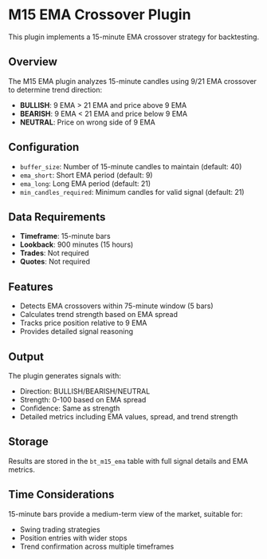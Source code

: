# M15 EMA Crossover Plugin

This plugin implements a 15-minute EMA crossover strategy for backtesting.

## Overview

The M15 EMA plugin analyzes 15-minute candles using 9/21 EMA crossover to determine trend direction:
- **BULLISH**: 9 EMA > 21 EMA and price above 9 EMA
- **BEARISH**: 9 EMA < 21 EMA and price below 9 EMA  
- **NEUTRAL**: Price on wrong side of 9 EMA

## Configuration

- `buffer_size`: Number of 15-minute candles to maintain (default: 40)
- `ema_short`: Short EMA period (default: 9)
- `ema_long`: Long EMA period (default: 21)
- `min_candles_required`: Minimum candles for valid signal (default: 21)

## Data Requirements

- **Timeframe**: 15-minute bars
- **Lookback**: 900 minutes (15 hours)
- **Trades**: Not required
- **Quotes**: Not required

## Features

- Detects EMA crossovers within 75-minute window (5 bars)
- Calculates trend strength based on EMA spread
- Tracks price position relative to 9 EMA
- Provides detailed signal reasoning

## Output

The plugin generates signals with:
- Direction: BULLISH/BEARISH/NEUTRAL
- Strength: 0-100 based on EMA spread
- Confidence: Same as strength
- Detailed metrics including EMA values, spread, and trend strength

## Storage

Results are stored in the `bt_m15_ema` table with full signal details and EMA metrics.

## Time Considerations

15-minute bars provide a medium-term view of the market, suitable for:
- Swing trading strategies
- Position entries with wider stops
- Trend confirmation across multiple timeframes